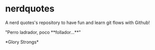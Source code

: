 # nerdquotes
A nerd quotes's repository to have fun and learn git flows with Github!
<p>"Perro ladrador, poco **follador...**"<p>
*Glory Strongs*
